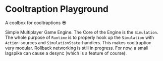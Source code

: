 # Cooltraption Playground

A coolbox for cooltraptions 😎

Simple Multiplayer Game Engine.
The Core of the Engine is the `Simulation`. The whole purpose of `Runtime` is to properly hook up the `Simulation` with `Action`-sources and `SimulationState`-handlers.
This makes cooltraption very modular.
Rollback networking is still in progress. For now, a small lagspike can cause a desync (which is a feature of course).
